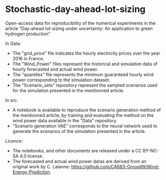 # Stochastic-day-ahead-lot-sizing
Open-access data for reproducibility of the numerical experiments in the article "Day-ahead lot-sizing under uncertainty: An application to green hydrogen production" 

In Data:
  - The "grid_price" file indicates the hourly electricity prices over the year 2016 in France.
  - The "Wind_Power" files represent the historical and simulation data of hourly forecasted and actual wind power.
  - The "quantiles" file represents the minimum guaranteed hourly wind power corresponding to the simulation dataset.
  - The "Scenario_sets" repository represent the sampled scenarios used for the simulation presented in the mentionned article.

In src:
  - A notebook is available to reproduce the scenario generation method of the mentionned article, by training and evaluating the method on the wind power data available in the "Data" repository.
  - "Scenario generation VAE" corresponds to the neural network used to generate the scenarios of the simulation presented in the article.

Licence:
  -  The notebooks, and other documents are released under a CC BY-NC-SA 4.0 license.
  -  The forecasted and actual wind power datas are derived from an original work by C. Lalanne: https://github.com/CA683-Group99/Wind-Energy-Prediction.
    
